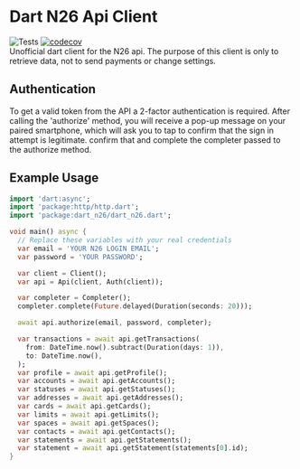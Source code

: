 # Dart N26 Api Client
![Tests](https://github.com/fgehrlicher/dart-n26/workflows/Tests/badge.svg) [![codecov](https://codecov.io/gh/fgehrlicher/dart-n26/branch/master/graph/badge.svg)](https://codecov.io/gh/fgehrlicher/dart-n26)  
Unofficial dart client for the N26 api. The purpose of this client is only to retrieve data, 
not to send payments or change settings.

## Authentication
To get a valid token from the API a 2-factor authentication is required. 
After calling the 'authorize' method, you will receive a pop-up message on your paired smartphone, 
which will ask you to tap to confirm that the sign in attempt is legitimate. confirm that and complete 
the completer passed to the authorize method. 

## Example Usage
```dart
import 'dart:async';
import 'package:http/http.dart';
import 'package:dart_n26/dart_n26.dart';

void main() async {
  // Replace these variables with your real credentials
  var email = 'YOUR N26 LOGIN EMAIL';
  var password = 'YOUR PASSWORD';

  var client = Client();
  var api = Api(client, Auth(client));

  var completer = Completer();
  completer.complete(Future.delayed(Duration(seconds: 20)));

  await api.authorize(email, password, completer);

  var transactions = await api.getTransactions(
    from: DateTime.now().subtract(Duration(days: 1)),
    to: DateTime.now(),
  );
  var profile = await api.getProfile();
  var accounts = await api.getAccounts();
  var statuses = await api.getStatuses();
  var addresses = await api.getAddresses();
  var cards = await api.getCards();
  var limits = await api.getLimits();
  var spaces = await api.getSpaces();
  var contacts = await api.getContacts();
  var statements = await api.getStatements();
  var statement = await api.getStatement(statements[0].id);
}
```
